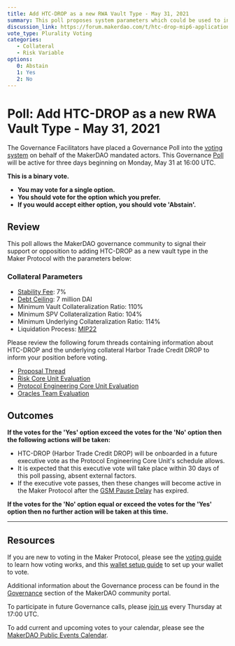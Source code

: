 ```yaml
---
title: Add HTC-DROP as a new RWA Vault Type - May 31, 2021
summary: This poll proposes system parameters which could be used to initialize HTC-DROP as a new RWA vault type.
discussion_link: https://forum.makerdao.com/t/htc-drop-mip6-application-harbor-trade-credit-drop-short-term-trade-receivables/3502
vote_type: Plurality Voting
categories:
   - Collateral
   - Risk Variable
options:
   0: Abstain
   1: Yes
   2: No
---
```

# Poll: Add HTC-DROP as a new RWA Vault Type - May 31, 2021

The Governance Facilitators have placed a Governance Poll into the [voting system](https://vote.makerdao.com/polling) on behalf of the MakerDAO mandated actors. This Governance [Poll](https://community-development.makerdao.com/en/learn/governance/on-chain-gov) will be active for three days beginning on Monday, May 31 at 16:00 UTC.

**This is a binary vote.** 
- **You may vote for a single option.** 
- **You should vote for the option which you prefer.**
- **If you would accept either option, you should vote 'Abstain'.**

## Review

This poll allows the MakerDAO governance community to signal their support or opposition to adding HTC-DROP as a new vault type in the Maker Protocol with the parameters below:

### Collateral Parameters

* [Stability Fee](https://community-development.makerdao.com/en/learn/governance/param-stability-fee): 7%
* [Debt Ceiling](https://community-development.makerdao.com/en/learn/governance/param-debt-ceiling): 7 million DAI
* Minimum Vault Collateralization Ratio: 110%
* Minimum SPV Collateralization Ratio: 104%
* Minimum Underlying Collateralization Ratio: 114%
* Liquidation Process: [MIP22](https://mips.makerdao.com/mips/details/MIP22)

Please review the following forum threads containing information about HTC-DROP and the underlying collateral Harbor Trade Credit DROP to inform your position before voting.
* [Proposal Thread](https://forum.makerdao.com/t/htc-drop-mip6-application-harbor-trade-credit-drop-short-term-trade-receivables/3502)
* [Risk Core Unit Evaluation](https://forum.makerdao.com/t/htc-drop-collateral-onboarding-risk-evaluation/8001)
* [Protocol Engineering Core Unit Evaluation](https://forum.makerdao.com/t/rwa004-ht2drp-htc-drop-mip22-token-protocol-engineering-domain-team-assessment/8416)
* [Oracles Team Evaluation](https://forum.makerdao.com/t/rwa-004-htc-drop-collateral-onboarding-oracle-assessment-mip10c3-sp30/8400)

## Outcomes

**If the votes for the 'Yes' option exceed the votes for the 'No' option then the following actions will be taken:**
* HTC-DROP (Harbor Trade Credit DROP) will be onboarded in a future executive vote as the Protocol Engineering Core Unit's schedule allows. 
* It is expected that this executive vote will take place within 30 days of this poll passing, absent external factors.
* If the executive vote passes, then these changes will become active in the Maker Protocol after the [GSM Pause Delay](https://community-development.makerdao.com/en/learn/governance/param-gsm-pause-delay) has expired.

**If the votes for the 'No' option equal or exceed the votes for the 'Yes' option then no further action will be taken at this time.**

---

## Resources

If you are new to voting in the Maker Protocol, please see the [voting guide](https://community-development.makerdao.com/en/learn/governance/how-voting-works/) to learn how voting works, and this [wallet setup guide](https://community-development.makerdao.com/en/learn/governance/voting-setup/) to set up your wallet to vote.

Additional information about the Governance process can be found in the [Governance](https://community-development.makerdao.com/en/learn/governance) section of the MakerDAO community portal.

To participate in future Governance calls, please [join us](https://github.com/makerdao/community/tree/master/governance/governance-and-risk-meetings) every Thursday at 17:00 UTC.

To add current and upcoming votes to your calendar, please see the [MakerDAO Public Events Calendar](https://calendar.google.com/calendar/embed?src=makerdao.com_3efhm2ghipksegl009ktniomdk%40group.calendar.google.com&ctz=UTC&mode=week&showCalendars=0&showPrint=0).
